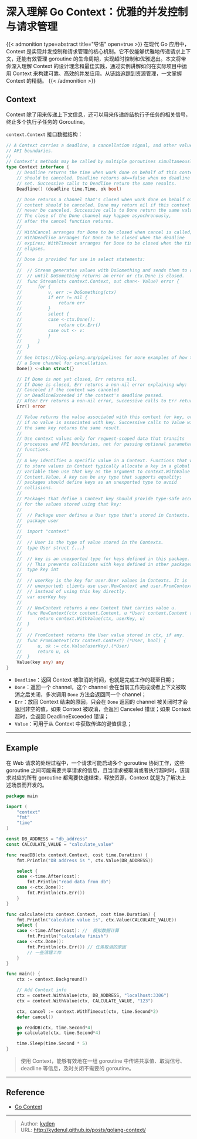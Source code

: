 # 深入理解 Go Context：优雅的并发控制与请求管理


{{< admonition type=abstract title="导语" open=true >}}
在现代 Go 应用中，Context 是实现并发控制和请求管理的核心机制。它不仅能够优雅地传递请求上下文，还能有效管理 goroutine 的生命周期，实现超时控制和优雅退出。本文将带你深入理解 Context 的设计理念和最佳实践，通过实例讲解如何在实际项目中运用 Context 来构建可靠、高效的并发应用。从链路追踪到资源管理，一文掌握 Context 的精髓。
{{< /admonition >}}

<!--more-->

## Context

Context 除了用来传递上下文信息，还可以用来传递终结执行子任务的相关信号，终止多个执行子任务的 Goroutine。

`context.Context` 接口数据结构：

```Go
// A Context carries a deadline, a cancellation signal, and other values across
// API boundaries.
//
// Context's methods may be called by multiple goroutines simultaneously.
type Context interface {
	// Deadline returns the time when work done on behalf of this context
	// should be canceled. Deadline returns ok==false when no deadline is
	// set. Successive calls to Deadline return the same results.
	Deadline() (deadline time.Time, ok bool)

	// Done returns a channel that's closed when work done on behalf of this
	// context should be canceled. Done may return nil if this context can
	// never be canceled. Successive calls to Done return the same value.
	// The close of the Done channel may happen asynchronously,
	// after the cancel function returns.
	//
	// WithCancel arranges for Done to be closed when cancel is called;
	// WithDeadline arranges for Done to be closed when the deadline
	// expires; WithTimeout arranges for Done to be closed when the timeout
	// elapses.
	//
	// Done is provided for use in select statements:
	//
	//  // Stream generates values with DoSomething and sends them to out
	//  // until DoSomething returns an error or ctx.Done is closed.
	//  func Stream(ctx context.Context, out chan<- Value) error {
	//  	for {
	//  		v, err := DoSomething(ctx)
	//  		if err != nil {
	//  			return err
	//  		}
	//  		select {
	//  		case <-ctx.Done():
	//  			return ctx.Err()
	//  		case out <- v:
	//  		}
	//  	}
	//  }
	//
	// See https://blog.golang.org/pipelines for more examples of how to use
	// a Done channel for cancellation.
	Done() <-chan struct{}

	// If Done is not yet closed, Err returns nil.
	// If Done is closed, Err returns a non-nil error explaining why:
	// Canceled if the context was canceled
	// or DeadlineExceeded if the context's deadline passed.
	// After Err returns a non-nil error, successive calls to Err return the same error.
	Err() error

	// Value returns the value associated with this context for key, or nil
	// if no value is associated with key. Successive calls to Value with
	// the same key returns the same result.
	//
	// Use context values only for request-scoped data that transits
	// processes and API boundaries, not for passing optional parameters to
	// functions.
	//
	// A key identifies a specific value in a Context. Functions that wish
	// to store values in Context typically allocate a key in a global
	// variable then use that key as the argument to context.WithValue and
	// Context.Value. A key can be any type that supports equality;
	// packages should define keys as an unexported type to avoid
	// collisions.
	//
	// Packages that define a Context key should provide type-safe accessors
	// for the values stored using that key:
	//
	// 	// Package user defines a User type that's stored in Contexts.
	// 	package user
	//
	// 	import "context"
	//
	// 	// User is the type of value stored in the Contexts.
	// 	type User struct {...}
	//
	// 	// key is an unexported type for keys defined in this package.
	// 	// This prevents collisions with keys defined in other packages.
	// 	type key int
	//
	// 	// userKey is the key for user.User values in Contexts. It is
	// 	// unexported; clients use user.NewContext and user.FromContext
	// 	// instead of using this key directly.
	// 	var userKey key
	//
	// 	// NewContext returns a new Context that carries value u.
	// 	func NewContext(ctx context.Context, u *User) context.Context {
	// 		return context.WithValue(ctx, userKey, u)
	// 	}
	//
	// 	// FromContext returns the User value stored in ctx, if any.
	// 	func FromContext(ctx context.Context) (*User, bool) {
	// 		u, ok := ctx.Value(userKey).(*User)
	// 		return u, ok
	// 	}
	Value(key any) any
}

```

- `Deadline`：返回 Context 被取消的时间，也就是完成工作的截至日期；
- `Done`：返回一个 channel，这个 channel 会在当前工作完成或者上下文被取消之后关闭，多次调用 `Done` 方法会返回同一个 channel；
- `Err`：放回 Context 结束的原因，只会在 `Done` 返回的 channel 被关闭时才会返回非空的值，如果 Context 被取消，会返回 Canceled 错误；如果 Context 超时，会返回 DeadlineExceeded 错误；
- `Value`：可用于从 Context 中获取传递的键值信息；

---

## Example

在 Web 请求的处理过程中，一个请求可能启动多个 goroutine 协同工作，这些 goroutine 之间可能需要共享请求的信息，且当请求被取消或者执行超时时，该请求对应的所有 goroutine 都需要快速结束，释放资源，Context 就是为了解决上述场景而开发的。

```Go
package main

import (
	"context"
	"fmt"
	"time"
)

const DB_ADDRESS = "db_address"
const CALCULATE_VALUE = "calculate_value"

func readDB(ctx context.Context, cost time.Duration) {
	fmt.Println("DB address is ", ctx.Value(DB_ADDRESS))

	select {
	case <-time.After(cost):
		fmt.Println("read data from db")
	case <-ctx.Done():
		fmt.Println(ctx.Err())
	}
}

func calculate(ctx context.Context, cost time.Duration) {
	fmt.Println("calculate value is", ctx.Value(CALCULATE_VALUE))
	select {
	case <-time.After(cost): //  模拟数据计算
		fmt.Println("calculate finish")
	case <-ctx.Done():
		fmt.Println(ctx.Err()) // 任务取消的原因
		// 一些清理工作
	}
}

func main() {
	ctx := context.Background()

	// Add Context info
	ctx = context.WithValue(ctx, DB_ADDRESS, "localhost:3306")
	ctx = context.WithValue(ctx, CALCULATE_VALUE, "123")

	ctx, cancel := context.WithTimeout(ctx, time.Second*2)
	defer cancel()

	go readDB(ctx, time.Second*4)
	go calculate(ctx, time.Second*4)

	time.Sleep(time.Second * 5)
}

```

> 使用 Context，能够有效地在一组 goroutine 中传递共享值、取消信号、deadline 等信息，及时关闭不需要的 goroutine。

---

## Reference

- [Go Context](https://github.com/golang/go/blob/release-branch.go1.22/src/context/context.go)


---

> Author: [kyden](https://github.com/kydance)  
> URL: http://kydenul.github.io/posts/golang-context/  

